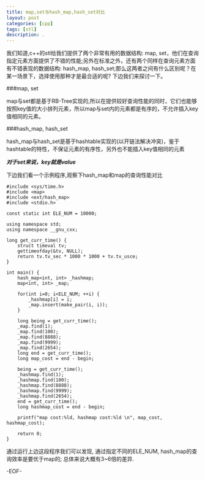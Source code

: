 ```yaml
---
title: map,set与hash_map,hash_set对比
layout: post
categories: [cpp]
tags: [stl]
description: .
---
```

 

我们知道,c++的stl给我们提供了两个非常有用的数据结构: map, set，他们在查询指定元素方面提供了不错的性能;另外在标准之外，还有两个同样在查询元素方面有不错表现的数据结构: hash_map, hash_set;那么这两者之间有什么区别呢？在某一场景下，选择使用那种才是最合适的呢? 下边我们来探讨一下。

###map, set  

map与set都是基于RB-Tree实现的,所以在提供较好查询性能的同时，它们也能够按照key值的大小排列元素，所以map与set内的元素都是有序的，不允许插入key值相同的元素。  

###hash_map, hash_set

hash_map与hash_set是基于hashtable实现的(以开链法解决冲突)，鉴于hashtable的特性，不保证元素的有序性，另外也不能插入key值相同的元素  

***对于set来说，key就是value***

下边我们看一个示例程序,观察下hash_map和map的查询性能对比  

	#include <sys/time.h>
	#include <map>
	#include <ext/hash_map>
	#include <stdio.h>
	
	const static int ELE_NUM = 10000;
	
	using namespace std;
	using namespace __gnu_cxx;
	
	long get_curr_time() {
	    struct timeval tv;
	    gettimeofday(&tv, NULL);
	    return tv.tv_sec * 1000 * 1000 + tv.tv_usce;
	}
	
	int main() {
	    hash_map<int, int> _hashmap;
	    map<int, int> _map;
	
	    for(int i=0; i<ELE_NUM; ++i) {
	        _hashmap[i] = i;
	        _map.insert(make_pair(i, i));
	    }
	
	    long being = get_curr_time();
	    _map.find(1);
	    _map.find(100);
	    _map.find(8888);
	    _map.find(9999);
	    _map.find(2654);
	    long end = get_curr_time();
	    long map_cost = end - begin;
	
	    being = get_curr_time();
	    _hashmap.find(1);
	    _hashmap.find(100);
	    _hashmap.find(8888);
	    _hashmap.find(9999);
	    _hashmap.find(2654);
	    end = get_curr_time();
	    long hashmap_cost = end - begin;
	
	    printf("map cost:%ld, hashmap cost:%ld \n", map_cost, hashmap_cost);
	
	    return 0;
	}  

通过运行上边这段程序我们可以发现, 通过指定不同的ELE_NUM, hash_map的查询效率是要优于map的; 总体来说大概有3~6倍的差异. 

-EOF-
